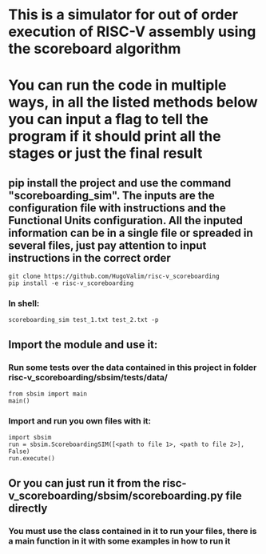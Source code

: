 # This is a simulator for out of order execution of RISC-V assembly using the scoreboard algorithm

# You can run the code in multiple ways, in all the listed methods below you can input a flag to tell the program if it should print all the stages or just the final result

## pip install the project and use the command "scoreboarding_sim". The inputs are the configuration file with instructions and the Functional Units configuration. All the inputed information can be in a single file or spreaded in several files, just pay attention to input instructions in the correct order

```
git clone https://github.com/HugoValim/risc-v_scoreboarding
pip install -e risc-v_scoreboarding
```

### In shell:

```
scoreboarding_sim test_1.txt test_2.txt -p
```

## Import the module and use it:

### Run some tests over the data contained in this project in folder risc-v_scoreboarding/sbsim/tests/data/
```
from sbsim import main
main()
```
### Import and run you own files with it:
```
import sbsim
run = sbsim.ScoreboardingSIM([<path to file 1>, <path to file 2>], False)
run.execute()
```

## Or you can just run it from the risc-v_scoreboarding/sbsim/scoreboarding.py file directly
### You must use the class contained in it to run your files, there is a main function in it with some examples in how to run it
